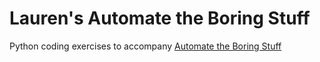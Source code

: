 # Lauren's Automate the Boring Stuff

Python coding exercises to accompany [Automate the Boring Stuff](https://automatetheboringstuff.com)

